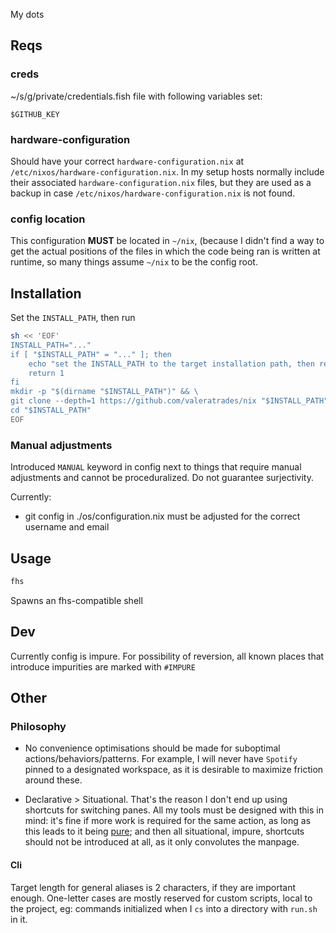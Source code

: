 My dots

## Reqs
### creds
~/s/g/private/credentials.fish file with following variables set:
```fish
$GITHUB_KEY
```

### hardware-configuration
Should have your correct `hardware-configuration.nix` at `/etc/nixos/hardware-configuration.nix`. In my setup hosts normally include their associated `hardware-configuration.nix` files, but they are used as a backup in case `/etc/nixos/hardware-configuration.nix` is not found.

### config location
This configuration **MUST** be located in `~/nix`, (because I didn't find a way to get the actual positions of the files in which the code being ran is written at runtime, so many things assume `~/nix` to be the config root.


## Installation
Set the `INSTALL_PATH`, then run
```sh
sh << 'EOF'
INSTALL_PATH="..."
if [ "$INSTALL_PATH" = "..." ]; then
    echo "set the INSTALL_PATH to the target installation path, then rerun the command"
    return 1
fi
mkdir -p "$(dirname "$INSTALL_PATH")" && \
git clone --depth=1 https://github.com/valeratrades/nix "$INSTALL_PATH" && \
cd "$INSTALL_PATH"
EOF
```



### Manual adjustments
Introduced `MANUAL` keyword in config next to things that require manual adjustments and cannot be proceduralized. Do not guarantee surjectivity.

Currently:
- git config in ./os/configuration.nix must be adjusted for the correct username and email

## Usage
```sh
fhs
```

Spawns an fhs-compatible shell


## Dev
Currently config is impure. For possibility of reversion, all known places that introduce impurities are marked with `#IMPURE`

## Other
### Philosophy
- No convenience optimisations should be made for suboptimal actions/behaviors/patterns. For example, I will never have `Spotify` pinned to a designated workspace, as it is desirable to maximize friction around these.

- Declarative > Situational. That's the reason I don't end up using shortcuts for switching panes. All my tools must be designed with this in mind: it's fine if more work is required for the same action, as long as this leads to it being [pure](<https://en.wikipedia.org/wiki/Pure_function>); and then all situational, impure, shortcuts should not be introduced at all, as it only convolutes the manpage.

#### Cli
Target length for general aliases is 2 characters, if they are important enough.
One-letter cases are mostly reserved for custom scripts, local to the project, eg: commands initialized when I `cs` into a directory with `run.sh` in it.
